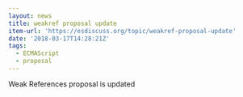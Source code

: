 ```yaml
---
layout: news
title: weakref proposal update
item-url: 'https://esdiscuss.org/topic/weakref-proposal-update'
date: '2018-03-17T14:28:21Z'
tags:
  - ECMAScript
  - proposal
---
```

Weak References proposal is updated

